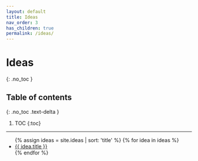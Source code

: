 ```yaml
---
layout: default
title: Ideas
nav_order: 3
has_children: true
permalink: /ideas/
---
```


# Ideas
{: .no_toc }

## Table of contents
{: .no_toc .text-delta }

1. TOC
{:toc}

---

<ul>
{% assign ideas = site.ideas | sort: 'title' %}
{% for idea in ideas %}
   <li><a href="{{ site.baseurl }}{{ idea.url }}">{{ idea.title }}</a></li>
{% endfor %}
</ul>
